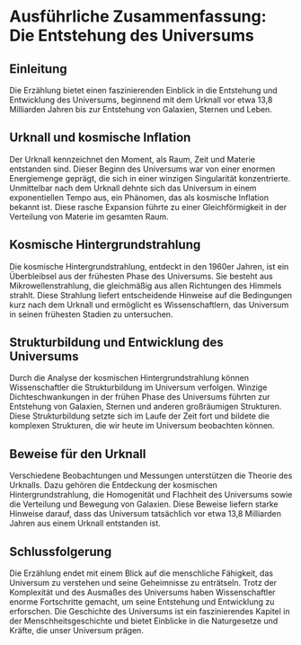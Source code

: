 # Ausführliche Zusammenfassung: Die Entstehung des Universums

## Einleitung

Die Erzählung bietet einen faszinierenden Einblick in die Entstehung und Entwicklung des Universums, beginnend mit dem Urknall vor etwa 13,8 Milliarden Jahren bis zur Entstehung von Galaxien, Sternen und Leben.

## Urknall und kosmische Inflation

Der Urknall kennzeichnet den Moment, als Raum, Zeit und Materie entstanden sind. Dieser Beginn des Universums war von einer enormen Energiemenge geprägt, die sich in einer winzigen Singularität konzentrierte. Unmittelbar nach dem Urknall dehnte sich das Universum in einem exponentiellen Tempo aus, ein Phänomen, das als kosmische Inflation bekannt ist. Diese rasche Expansion führte zu einer Gleichförmigkeit in der Verteilung von Materie im gesamten Raum.

## Kosmische Hintergrundstrahlung

Die kosmische Hintergrundstrahlung, entdeckt in den 1960er Jahren, ist ein Überbleibsel aus der frühesten Phase des Universums. Sie besteht aus Mikrowellenstrahlung, die gleichmäßig aus allen Richtungen des Himmels strahlt. Diese Strahlung liefert entscheidende Hinweise auf die Bedingungen kurz nach dem Urknall und ermöglicht es Wissenschaftlern, das Universum in seinen frühesten Stadien zu untersuchen.

## Strukturbildung und Entwicklung des Universums

Durch die Analyse der kosmischen Hintergrundstrahlung können Wissenschaftler die Strukturbildung im Universum verfolgen. Winzige Dichteschwankungen in der frühen Phase des Universums führten zur Entstehung von Galaxien, Sternen und anderen großräumigen Strukturen. Diese Strukturbildung setzte sich im Laufe der Zeit fort und bildete die komplexen Strukturen, die wir heute im Universum beobachten können.

## Beweise für den Urknall

Verschiedene Beobachtungen und Messungen unterstützen die Theorie des Urknalls. Dazu gehören die Entdeckung der kosmischen Hintergrundstrahlung, die Homogenität und Flachheit des Universums sowie die Verteilung und Bewegung von Galaxien. Diese Beweise liefern starke Hinweise darauf, dass das Universum tatsächlich vor etwa 13,8 Milliarden Jahren aus einem Urknall entstanden ist.

## Schlussfolgerung

Die Erzählung endet mit einem Blick auf die menschliche Fähigkeit, das Universum zu verstehen und seine Geheimnisse zu enträtseln. Trotz der Komplexität und des Ausmaßes des Universums haben Wissenschaftler enorme Fortschritte gemacht, um seine Entstehung und Entwicklung zu erforschen. Die Geschichte des Universums ist ein faszinierendes Kapitel in der Menschheitsgeschichte und bietet Einblicke in die Naturgesetze und Kräfte, die unser Universum prägen.

